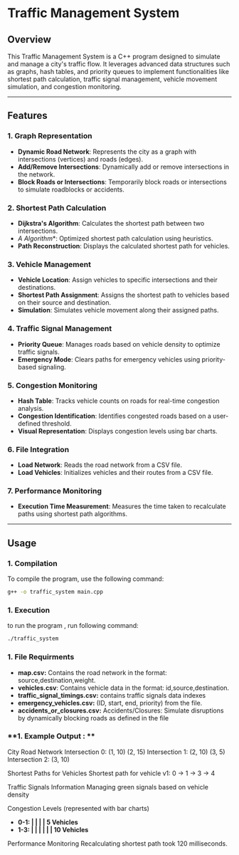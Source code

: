 # **Traffic Management System**

## **Overview**
This Traffic Management System is a C++ program designed to simulate and manage a city's traffic flow. It leverages advanced data structures such as graphs, hash tables, and priority queues to implement functionalities like shortest path calculation, traffic signal management, vehicle movement simulation, and congestion monitoring.

---

## **Features**

### **1. Graph Representation**
- **Dynamic Road Network**: Represents the city as a graph with intersections (vertices) and roads (edges).
- **Add/Remove Intersections**: Dynamically add or remove intersections in the network.
- **Block Roads or Intersections**: Temporarily block roads or intersections to simulate roadblocks or accidents.

### **2. Shortest Path Calculation**
- **Dijkstra's Algorithm**: Calculates the shortest path between two intersections.
- **A* Algorithm**: Optimized shortest path calculation using heuristics.
- **Path Reconstruction**: Displays the calculated shortest path for vehicles.

### **3. Vehicle Management**
- **Vehicle Location**: Assign vehicles to specific intersections and their destinations.
- **Shortest Path Assignment**: Assigns the shortest path to vehicles based on their source and destination.
- **Simulation**: Simulates vehicle movement along their assigned paths.

### **4. Traffic Signal Management**
- **Priority Queue**: Manages roads based on vehicle density to optimize traffic signals.
- **Emergency Mode**: Clears paths for emergency vehicles using priority-based signaling.

### **5. Congestion Monitoring**
- **Hash Table**: Tracks vehicle counts on roads for real-time congestion analysis.
- **Congestion Identification**: Identifies congested roads based on a user-defined threshold.
- **Visual Representation**: Displays congestion levels using bar charts.

### **6. File Integration**
- **Load Network**: Reads the road network from a CSV file.
- **Load Vehicles**: Initializes vehicles and their routes from a CSV file.

### **7. Performance Monitoring**
- **Execution Time Measurement**: Measures the time taken to recalculate paths using shortest path algorithms.

---

## **Usage**

### **1. Compilation**
To compile the program, use the following command:
```bash
g++ -o traffic_system main.cpp
 ```
### **1. Execution**
to run the program , run following command:
```bash
./traffic_system
```
### **1. File Requirments**
- **map.csv:** Contains the road network in the format: source,destination,weight.
- **vehicles.csv**: Contains vehicle data in the format: id,source,destination.
- **traffic_signal_timings.csv:** contains traffic signals data indexes
- **emergency_vehicles.csv:** (ID, start, end, priority) from the file. 
- **accidents_or_closures.csv:** Accidents/Closures: Simulate disruptions by dynamically blocking roads as defined in the
file

### **1. Example Output : **
City Road Network
Intersection 0: (1, 10) (2, 15)
Intersection 1: (2, 10) (3, 5)
Intersection 2: (3, 10)

Shortest Paths for Vehicles
Shortest path for vehicle v1: 0 -> 1 -> 3 -> 4

Traffic Signals Information
Managing green signals based on vehicle density

Congestion Levels (represented with bar charts)
- **0-1: | | | | 5 Vehicles**
- **1-3: | | | | | | 10 Vehicles**

Performance Monitoring
Recalculating shortest path took 120 milliseconds.




